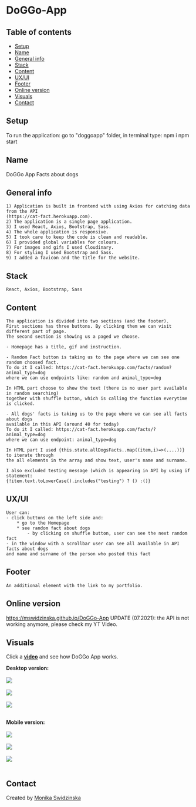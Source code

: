 # DoGGo-App
## Table of contents
* [Setup](#setup)
* [Name](#name)
* [General info](#general-info)
* [Stack](#stack)
* [Content](#content)
* [UX/UI](#uxui)
* [Footer](#footer)
* [Online version](#online-version)
* [Visuals](#visuals)
* [Contact](#contact)

## Setup
To run the application: go to "doggoapp" folder, 
in terminal type:
npm i
npm start

## Name
DoGGo App
Facts about dogs

## General info
    1) Application is built in frontend with using Axios for catching data from the API 
    (https://cat-fact.herokuapp.com).
    2) The application is a single page application.
    3) I used React, Axios, Bootstrap, Sass.
    4) The whole application is responsive.
    5) I took care to keep the code is clean and readable.
    6) I provided global variables for colours.
    7) For images and gifs I used Cloudinary.
    8) For styling I used Bootstrap and Sass.
    9) I added a favicon and the title for the website.
   
## Stack
    React, Axios, Bootstrap, Sass

## Content    
    The application is divided into two sections (and the footer).
    First sections has three buttons. By clicking them we can visit different part of page.
    The second section is showing us a paged we choose.

    - Homepage has a title, gif and instruction.

    - Random Fact button is taking us to the page where we can see one random choosed fact.
    To do it I called: https://cat-fact.herokuapp.com/facts/random?animal_type=dog 
    where we can use endpoints like: random and animal_type=dog

    In HTML part choose to show the text (there is no user part available in random searching)
    together with shuffle button, which is calling the function everytime is clicked.
    
    - All dogs' facts is taking us to the page where we can see all facts about dogs 
    available in this API (around 40 for today)
    To do it I called: https://cat-fact.herokuapp.com/facts/?animal_type=dog
    where we can use endpoint: animal_type=dog

    In HTML part I used {this.state.allDogsFacts..map((item,i)=>(....))} to iterate through
    the all elements in the array and show text, user's name and surname. 

    I also excluded testing message (which is appearing in API by using if statement:
    {!item.text.toLowerCase().includes("testing") ? () :()}

## UX/UI
    User can:
    - click buttons on the left side and:
        * go to the Homepage 
        * see random fact about dogs
            - by clicking on shuffle button, user can see the next random fact
    - in the window with a scrollbar user can see all available in API facts about dogs
    and name and surname of the person who posted this fact
        
## Footer
    An additional element with the link to my portfolio.

## Online version 
<a href="https://mswidzinska.github.io/DoGGo-App">https://mswidzinska.github.io/DoGGo-App</a>
UPDATE (07.2021): the API is not working anymore, please check my YT Video.

## Visuals
Click a <a href="https://youtu.be/NLCn2qtxro0"><b>video</b></a> and see how DoGGo App works.

<b>Desktop version:</b>
<br><br>
<img src="https://res.cloudinary.com/mokaweb/image/upload/v1604489652/DoGGoApp/1-DoGGo-App.png" />
<br><br>
<img src="https://res.cloudinary.com/mokaweb/image/upload/v1604489652/DoGGoApp/2-DoGGo-App.png" />
<br><br>
<img src="https://res.cloudinary.com/mokaweb/image/upload/v1604489655/DoGGoApp/3-DoGGo-App.png" />
<br><br>

<b>Mobile version:</b>
<br><br>
<img src="https://res.cloudinary.com/mokaweb/image/upload/v1604489650/DoGGoApp/1-mob-DoGGo-App.png" />
<br><br>
<img src="https://res.cloudinary.com/mokaweb/image/upload/v1604489650/DoGGoApp/2-mob-DoGGo-App.png" />
<br><br>
<img src="https://res.cloudinary.com/mokaweb/image/upload/v1604489649/DoGGoApp/3-mob-DoGGo-App.png" />
<br><br>

## Contact
Created by <a href="https://monikaswidzinska.netlify.app">Monika Swidzinska</a>
